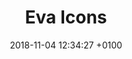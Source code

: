 ---
date: 2018-11-04 12:34:27 +0100
title: Eva Icons
description: A pack of more than 480 beautifully crafted Open Source icons for common actions and items.
link: https://akveo.github.io/eva-icons/
category: 
- Visual design
resource-type: 
- _resource-types/icons.md
---
